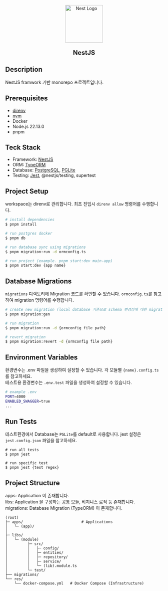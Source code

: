 <p align="center">
  <a href="http://nestjs.com/" target="blank"><img src="https://nestjs.com/img/logo-small.svg" width="120" alt="Nest Logo" /></a>
</p>
<p style="font-size: 20px; font-weight: bold;" align="center">NestJS</p>

## Description

NestJS framwork 기반 monorepo 프로젝트입니다.

## Prerequisites

- [direnv](https://direnv.net/)
- [nvm](https://github.com/nvm-sh/nvm)
- Docker
- Node.js 22.13.0
- pnpm

## Teck Stack

- Framework: [NestJS](https://docs.nestjs.com)
- ORM: [TypeORM](https://typeorm.io)
- Database: [PostgreSQL](https://www.postgresql.org), [PGLite](https://pglite.dev)
- Testing: [Jest](https://jestjs.io), @nestjs/testing, supertest

## Project Setup

workspace는 direnv로 관리합니다. 최초 진입시 `direnv allow` 명령어를 수행합니다.

```bash
# install dependencies
$ pnpm install

# run postgres docker
$ pnpm db

# run database sync using migrations
$ pnpm migration:run -d ormconfig.ts

# run project (example. pnpm start:dev main-app)
$ pnpm start:dev {app name}
```

## Database Migrations

`migrations` 디렉토리에 Migration 코드를 확인할 수 있습니다.
`ormconfig.ts`를 참고하여 migration 명령어를 수행합니다.

```bash
# create new migration (local database 기준으로 schema 변경점에 대한 migration 파일 생성합니다.)
$ pnpm migration:gen

# run migration
$ pnpm migration:run -d {ormconfig file path}

# revert migration
$ pnpm migration:revert -d {ormconfig file path}
```

## Environment Variables

환경변수는 .env 파일을 생성하여 설정할 수 있습니다.
각 모듈별 `{name}.config.ts` 를 참고하세요. <br>
테스트용 환경변수는 `.env.test` 파일을 생성하여 설정할 수 있습니다.

```bash
# example .env
PORT=4000
ENABLED_SWAGGER=true
...
```

## Run Tests

테스트환경에서 Database는 `PGLite`를 default로 사용합니다.
jest 설정은 `jest.config.json` 파일을 참고하세요.

```
# run all tests
$ pnpm jest

# run specific test
$ pnpm jest {test regex}
```

## Project Structure

apps: Application 이 존재합니다. <br>
libs: Application 을 구성하는 공통 모듈, 비지니스 로직 등 존재합니다. <br>
migrations: Database Migration (TypeORM) 이 존재합니다. <br>

```
(root)
├─ apps/                          # Applications
│   └─ (app)/
│
├─ libs/
│   └─ (module)
│         ├─ src/
│         │   ├─ config/
│         │   ├─ entities/
│         │   ├─ repository/
│         │   ├─ service/
│         │   └─ (lib).module.ts
│         └─ test/
├── migrations/
└── res/
    └── docker-compose.yml   # Docker Compose (Infrastructure)
```
